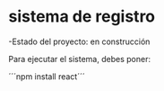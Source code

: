 <h1> sistema de registro</h1>

-Estado del proyecto: en construcción 

Para ejecutar el sistema, debes poner:

´´´npm install react´´´
